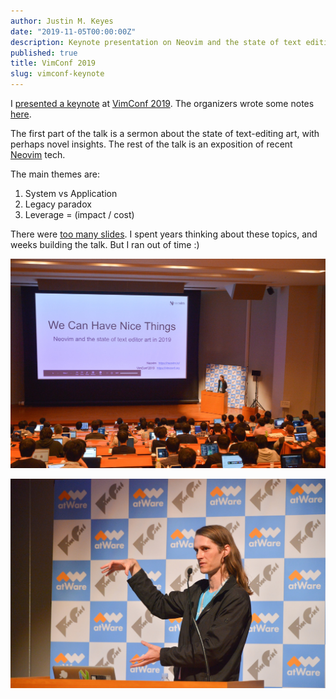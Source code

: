 ```yaml
---
author: Justin M. Keyes
date: "2019-11-05T00:00:00Z"
description: Keynote presentation on Neovim and the state of text editing technology
published: true
title: VimConf 2019
slug: vimconf-keynote
---
```


I [presented a keynote](https://youtu.be/Bt-vmPC_-Ho?t=23) at
[VimConf 2019](https://vimconf.org/2019/#menu-keynote-speakers).
The organizers wrote some notes [here](https://vimconf.wordpress.com/2019/11/21/vimconf-2019-is-over/).

The first part of the talk is a sermon about the state of text-editing art,
with perhaps novel insights. The rest of the talk is an exposition of recent
[Neovim](https://neovim.io/) tech.

The main themes are:

1. System vs Application
2. Legacy paradox
3. Leverage = (impact / cost)

There were [too many slides](https://vimconf.org/2019/slides/justin.pdf).
I spent years thinking about these topics, and weeks building the talk.  But
I ran out of time :)

![vimconf-keynote](/img/vimconf-justinmk-1.jpg)

![vimconf-keynote](/img/vimconf-justinmk-2.jpg)
